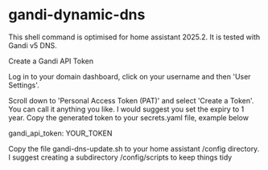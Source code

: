 # gandi-dynamic-dns

This shell command is optimised for home assistant 2025.2. It is tested with Gandi v5 DNS. 

Create a Gandi API Token

Log in to your domain dashboard, click on your username and then 'User Settings'. 

Scroll down to 'Personal Access Token (PAT)' and select 'Create a Token'. You can call it anything you like. I would suggest you set the expiry to 1 year. Copy the generated token to your secrets.yaml file, example below

gandi_api_token: YOUR_TOKEN

Copy the file gandi-dns-update.sh to your home assistant /config directory. I suggest creating a subdirectory /config/scripts to keep things tidy


